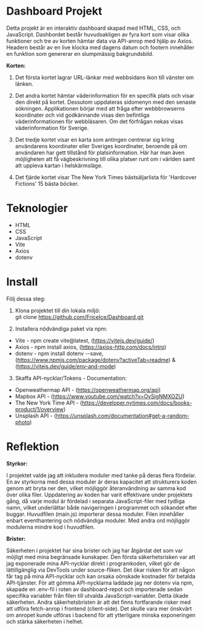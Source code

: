 # Dashboard Projekt

Detta projekt är en interaktiv dashboard skapad med HTML, CSS, och JavaScript. Dashbordet består huvudsakligen av fyra kort som visar olika funktioner och tre av korten hämtar data via API-anrop med hjälp av Axios. Headern består av en live klocka med dagens datum och footern innehåller en funktion som genererar en slumpmässig bakgrundsbild. 

<b>Korten:</b>

  1. Det första kortet lagrar URL-länkar med webbsidans ikon till vänster om länken.

  2. Det andra kortet hämtar väderinformation för en specifik plats och visar den direkt på kortet. Dessutom uppdateras sidomenyn med den senaste sökningen. Applikationen börjar med att fråga efter webbbrowserns koordinater och vid godkännande visas den befintliga väderinformationen för webbläsaren. Om det förfrågan nekas visas väderinformation för Sverige.

  3. Det tredje kortet visar en karta som antingen centrerar sig kring användarens koordinater eller Sveriges koordinater, beroende på om användaren har gett tillstånd för platsinformation. Här har man även möjligheten att få vägbeskrivning till olika platser runt om i världen samt att uppleva kartan i helskärmsläge.

  4. Det fjärde kortet visar The New York Times bästsäljarlista för 'Hardcover Fictions' 15 bästa böcker.

# Teknologier

* HTML 
* CSS 
* JavaScript 
* Vite 
* Axios 
* dotenv


# Install
Följ dessa steg: 
 1. Klona projektet till din lokala miljö: <br> 
 git clone https://github.com/FriceIce/Dashboard.git

 2. Installera nödvändiga paket via npm:<br>
  * Vite - npm create vite@latest, (https://vitejs.dev/guide/)<br>
  * Axios - npm install axios, (https://axios-http.com/docs/intro)<br>
  * dotenv - npm install dotenv --save, (https://www.npmjs.com/package/dotenv?activeTab=readme) & (https://vitejs.dev/guide/env-and-mode)<br>

3. Skaffa API-nycklar/Tokens - Documentation:<br>
  * Openweathermap API - (https://openweathermap.org/api)<br>
  * Mapbox API - (https://www.youtube.com/watch?v=OySigNMXOZU)<br>
  * The New York Time API - (https://developer.nytimes.com/docs/books-product/1/overview)<br>
  * Unsplash API - (https://unsplash.com/documentation#get-a-random-photo)

# Reflektion
<b>Styrkor:</b>

  I projektet valde jag att inkludera moduler med tanke på deras flera fördelar. En av styrkorna med dessa moduler är deras kapacitet att strukturera koden genom att bryta ner den, vilket möjliggör återanvändning av samma kod över olika filer. Uppdatering av koden har varit effektivare under projektets gång, då varje modul är fördelad i separata JavaScript-filer med tydliga namn, vilket underlättar både navigeringen i programmet och sökandet efter buggar.
  Huvudfilen (main.js) importerar dessa moduler. Filen innehåller enbart eventhantering och nödvändiga moduler. Med andra ord möjliggör modulerna mindre kod i huvudfilen.

<b>Brister:</b>

  Säkerheten i projektet har sina brister och jag har åtgärdat det som var möjligt med mina begränsade kunskaper. Den första säkerhetsrisken var att jag exponerade mina API-nycklar direkt i programkoden, vilket gör de lättillgänglig via DevTools under source-fliken. Det ökar risken för att någon får tag på mina API-nycklar och kan orsaka oönskade kostnader för betalda API-tjänster. För att gömma API-nycklarna laddade jag ner dotenv via npm, skapade en .env-fil i roten av dashboard-repot och importerade sedan specifika variabler från filen till utvalda JavaScript-variabler. Detta ökade säkerheten.
  Andra säkerhetsbristen är att det finns fortfarande risker med att utföra fetch-anrop i frontend (client-side). Det skulle vara mer önskvärt om anropet kunde utföras i backend för att ytterligare minska exponeringen och stärka säkerheten i helhet.
